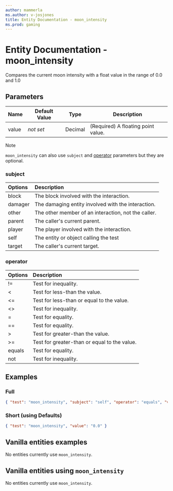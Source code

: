 ```yaml
---
author: mammerla
ms.author: v-josjones
title: Entity Documentation - moon_intensity
ms.prod: gaming
---
```


# Entity Documentation - moon_intensity

Compares the current moon intensity with a float value in the range of 0.0 and 1.0

## Parameters

|Name |Default Value  |Type  |Description  |
|---------|---------|---------|---------|
|value |*not set* |Decimal |(Required) A floating point value. |

>[!Note]
> `moon_intensity` can also use `subject` and [operator](../Definitions/NestedTables/operator.md) parameters but they are optional.

### subject

| Options| Description |
|:-----------|:-----------|
| block| The block involved with the interaction. |
| damager| The damaging entity involved with the interaction. |
| other| The other member of an interaction, not the caller. |
| parent| The caller's current parent. |
| player| The player involved with the interaction. |
| self| The entity or object calling the test |
| target| The caller's current target. |

### operator

| Options| Description |
|:-----------|:-----------|
| !=| Test for inequality. |
| <| Test for less-than the value. |
| <=| Test for less-than or equal to the value. |
| <>| Test for inequality. |
| =| Test for equality. |
| ==| Test for equality. |
| >| Test for greater-than the value. |
| >=| Test for greater-than or equal to the value. |
| equals| Test for equality. |
| not| Test for inequality. |

## Examples

### Full

```json
{ "test": "moon_intensity", "subject": "self", "operator": "equals", "value": "0.0" }
```

### Short (using Defaults)

```json
{ "test": "moon_intensity", "value": "0.0" }
```

## Vanilla entities examples

No entities currently use `moon_intensity`.

## Vanilla entities using `moon_intensity`

No entities currently use `moon_intensity`.
